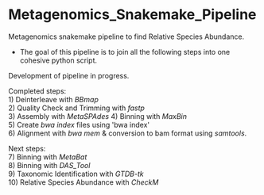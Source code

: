 # Metagenomics_Snakemake_Pipeline
Metagenomics snakemake pipeline to find Relative Species Abundance. 
 * The goal of this pipeline is to join all the following steps into one cohesive python script.
   
Development of pipeline in progress.  
  
Completed steps:  
 1)‎ Deinterleave with *BBmap*  
 2) Quality Check and Trimming with *fastp*   
 3) Assembly with *MetaSPAdes*
 4) Binning with *MaxBin*   
 5) Create *bwa index* files using 'bwa index'  
 6) Alignment with *bwa mem* & conversion to bam format using *samtools*. 

Next steps:  
 7) Binning with *MetaBat*   
 8) Binning with *DAS_Tool*   
 9) Taxonomic Identification with *GTDB-tk*   
 10) Relative Species Abundance with *CheckM*   

  
